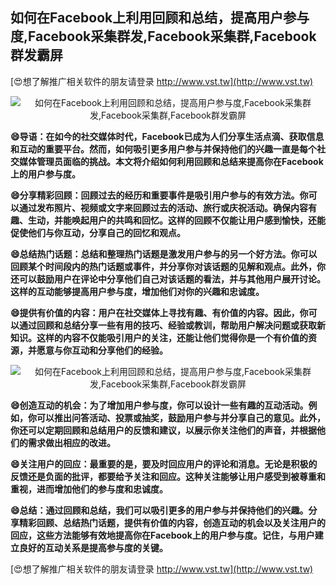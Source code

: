 ## **如何在Facebook上利用回顾和总结，提高用户参与度,Facebook采集群发,Facebook采集群,Facebook群发霸屏**

[😍想了解推广相关软件的朋友请登录 http://www.vst.tw](http://www.vst.tw)

 <center><img src="https://vst.tw/MP4/tuiguang/png/7.png" alt="如何在Facebook上利用回顾和总结，提高用户参与度,Facebook采集群发,Facebook采集群,Facebook群发霸屏"></center>

**😄导语：在如今的社交媒体时代，Facebook已成为人们分享生活点滴、获取信息和互动的重要平台。然而，如何吸引更多用户参与并保持他们的兴趣一直是每个社交媒体管理员面临的挑战。本文将介绍如何利用回顾和总结来提高你在Facebook上的用户参与度。**

**😄分享精彩回顾：回顾过去的经历和重要事件是吸引用户参与的有效方法。你可以通过发布照片、视频或文字来回顾过去的活动、旅行或庆祝活动。确保内容有趣、生动，并能唤起用户的共鸣和回忆。这样的回顾不仅能让用户感到愉快，还能促使他们与你互动，分享自己的回忆和观点。**

**😄总结热门话题：总结和整理热门话题是激发用户参与的另一个好方法。你可以回顾某个时间段内的热门话题或事件，并分享你对该话题的见解和观点。此外，你还可以鼓励用户在评论中分享他们自己对该话题的看法，并与其他用户展开讨论。这样的互动能够提高用户参与度，增加他们对你的兴趣和忠诚度。**

**😄提供有价值的内容：用户在社交媒体上寻找有趣、有价值的内容。因此，你可以通过回顾和总结分享一些有用的技巧、经验或教训，帮助用户解决问题或获取新知识。这样的内容不仅能吸引用户的关注，还能让他们觉得你是一个有价值的资源，并愿意与你互动和分享他们的经验。**

 <center><img src="https://vst.tw/MP4/tuiguang/png/5.png" alt="如何在Facebook上利用回顾和总结，提高用户参与度,Facebook采集群发,Facebook采集群,Facebook群发霸屏"></center>

**😄创造互动的机会：为了增加用户参与度，你可以设计一些有趣的互动活动。例如，你可以推出问答活动、投票或抽奖，鼓励用户参与并分享自己的意见。此外，你还可以定期回顾和总结用户的反馈和建议，以展示你关注他们的声音，并根据他们的需求做出相应的改进。**

**😄关注用户的回应：最重要的是，要及时回应用户的评论和消息。无论是积极的反馈还是负面的批评，都要给予关注和回应。这种关注能够让用户感受到被尊重和重视，进而增加他们的参与度和忠诚度。**

**😄总结：通过回顾和总结，我们可以吸引更多的用户参与并保持他们的兴趣。分享精彩回顾、总结热门话题，提供有价值的内容，创造互动的机会以及关注用户的回应，这些方法能够有效地提高你在Facebook上的用户参与度。记住，与用户建立良好的互动关系是提高参与度的关键。**

[😍想了解推广相关软件的朋友请登录 http://www.vst.tw](http://www.vst.tw)



